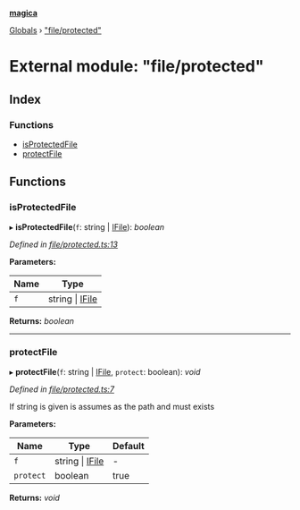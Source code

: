 **[magica](../README.md)**

[Globals](../README.md) › ["file/protected"](_file_protected_.md)

# External module: "file/protected"

## Index

### Functions

* [isProtectedFile](_file_protected_.md#isprotectedfile)
* [protectFile](_file_protected_.md#protectfile)

## Functions

###  isProtectedFile

▸ **isProtectedFile**(`f`: string | [IFile](../interfaces/_types_.ifile.md)): *boolean*

*Defined in [file/protected.ts:13](https://github.com/cancerberoSgx/magica/blob/06c5192/src/file/protected.ts#L13)*

**Parameters:**

Name | Type |
------ | ------ |
`f` | string \| [IFile](../interfaces/_types_.ifile.md) |

**Returns:** *boolean*

___

###  protectFile

▸ **protectFile**(`f`: string | [IFile](../interfaces/_types_.ifile.md), `protect`: boolean): *void*

*Defined in [file/protected.ts:7](https://github.com/cancerberoSgx/magica/blob/06c5192/src/file/protected.ts#L7)*

If string is given is assumes as the path and must exists

**Parameters:**

Name | Type | Default |
------ | ------ | ------ |
`f` | string \| [IFile](../interfaces/_types_.ifile.md) | - |
`protect` | boolean | true |

**Returns:** *void*